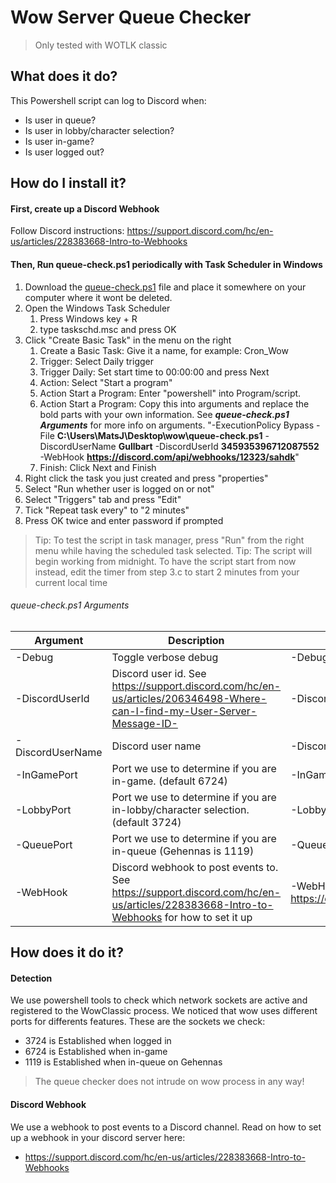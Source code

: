 # Wow Server Queue Checker

> Only tested with WOTLK classic

## What does it do?
This Powershell script can log to Discord when:
- Is user in queue?
- Is user in lobby/character selection?
- Is user in-game?
- Is user logged out?

## How do I install it?

#### First, create up a Discord Webhook
Follow Discord instructions: https://support.discord.com/hc/en-us/articles/228383668-Intro-to-Webhooks

#### Then, Run queue-check.ps1 periodically with Task Scheduler in Windows
1. Download the [queue-check.ps1](https://github.com/majoer/wow-server-queue-checker/archive/refs/heads/main.zip) file and place it somewhere on your computer where it wont be deleted.
2. Open the Windows Task Scheduler
    1. Press Windows key + R
    2. type taskschd.msc and press OK
3. Click "Create Basic Task" in the menu on the right
    1. Create a Basic Task: Give it a name, for example: Cron_Wow
    2. Trigger: Select Daily trigger
    3. Trigger Daily: Set start time to 00:00:00 and press Next
    4. Action: Select "Start a program"
    5. Action Start a Program: Enter "powershell" into Program/script.
    6. Action Start a Program: Copy this into arguments and replace the bold parts with your own information. See ***queue-check.ps1 Arguments*** for more info on arguments.
      "-ExecutionPolicy Bypass -File **C:\Users\MatsJ\Desktop\wow\queue-check.ps1** -DiscordUserName **Gullbart** -DiscordUserId **345935396712087552** -WebHook **https://discord.com/api/webhooks/12323/sahdk**"
    7. Finish: Click Next and Finish
4. Right click the task you just created and press "properties"
5. Select "Run whether user is logged on or not"
6. Select "Triggers" tab and press "Edit"
7. Tick "Repeat task every" to "2 minutes"
8. Press OK twice and enter password if prompted

> Tip: To test the script in task manager, press "Run" from the right menu while having the scheduled task selected.
> Tip: The script will begin working from midnight. To have the script start from now instead, edit the timer from step 3.c to start 2 minutes from your current local time

###### queue-check.ps1 Arguments
| Argument         | Description                                                                                                                           | Example                                               |
|------------------|---------------------------------------------------------------------------------------------------------------------------------------|-------------------------------------------------------|
| -Debug           | Toggle verbose debug                                                                                                                  | -Debug true                                           |
| -DiscordUserId   | Discord user id. See https://support.discord.com/hc/en-us/articles/206346498-Where-can-I-find-my-User-Server-Message-ID-              | -DiscordUserId 345935396712087552                     |
| -DiscordUserName | Discord user name                                                                                                                     | -DiscordUserName Gullbart                             |
| -InGamePort      | Port we use to determine if you are in-game. (default 6724)                                                                           | -InGamePort 6724                                      |
| -LobbyPort       | Port we use to determine if you are in-lobby/character selection. (default 3724)                                                      | -LobbyPort 3724                                       |
| -QueuePort       | Port we use to determine if you are in-queue (Gehennas is 1119)                                                                       | -QueuePort 1119                                       |
| -WebHook         | Discord webhook to post events to. See https://support.discord.com/hc/en-us/articles/228383668-Intro-to-Webhooks for how to set it up | -WebHook https://discord.com/api/webhooks/12323/sahdk |

## How does it do it?

#### Detection
We use powershell tools to check which network sockets are active and registered to the WowClassic process.
We noticed that wow uses different ports for differents features. These are the sockets we check:
- 3724 is Established when logged in
- 6724 is Established when in-game
- 1119 is Established when in-queue on Gehennas

> The queue checker does not intrude on wow process in any way!

#### Discord Webhook

We use a webhook to post events to a Discord channel. Read on how to set up a webhook in your discord server here:
- https://support.discord.com/hc/en-us/articles/228383668-Intro-to-Webhooks

